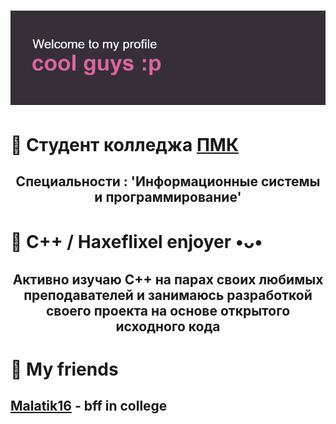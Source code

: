# ![](https://github.com/k11sann/k11sann/blob/main/header.png) 
<h1 align="left">🌷 Cтудент колледжа <a href="https://sielom.ru/pytach-college/sveden">ПМК</a></h1>
<h2 align="center">Специальности : 'Информационные системы и программирование'</h2>
<h1 align="left">🌷 C++ / Haxeflixel enjoyer •ᴗ•</h1>
<h2 align="center">Активно изучаю C++ на парах своих любимых преподавателей 
и занимаюсь разработкой своего проекта на основе открытого исходного кода</h2>
<h1 align="left">🌷 My friends</h1>
<h2 align="left"> <a href="https://github.com/maratik16">Malatik16</a> - bff in college</h2>
<!---
k11sann/k11sann is a ✨ special ✨ repository because its `README.md` (this file) appears on your GitHub profile.
You can click the Preview link to take a look at your changes.
--->
